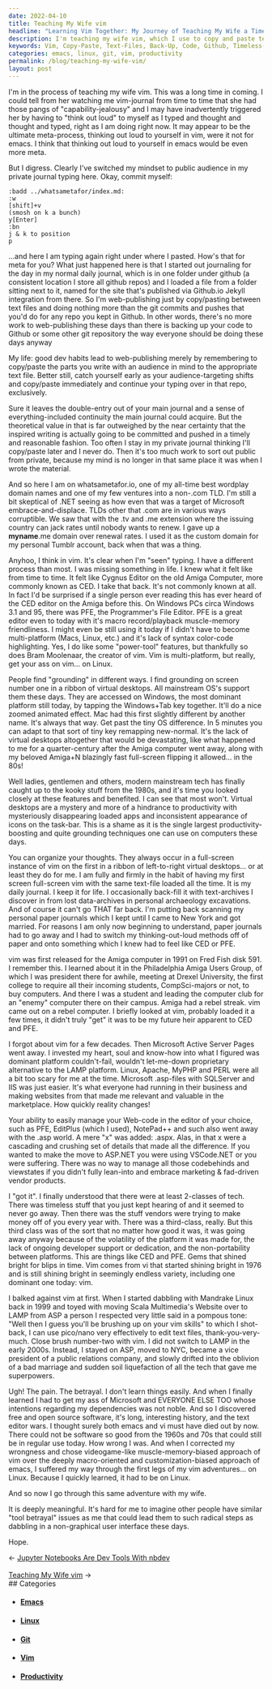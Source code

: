 ```yaml
---
date: 2022-04-10
title: Teaching My Wife vim
headline: "Learning Vim Together: My Journey of Teaching My Wife a Timeless Technology"
description: I'm teaching my wife vim, which I use to copy and paste text files and back up code to Github. I've been using vim for decades, and I'm excited to help my wife learn this timeless technology. I overcame my own negative experience with vim to understand its importance, and I'm enjoying the meaningful experience of helping my wife learn it.
keywords: Vim, Copy-Paste, Text-Files, Back-Up, Code, Github, Timeless-Technology, Virtual-Desktops, Amiga-Computer, Mainstream-Tech, Productivity, Linux, Emacs, Journey, Learning
categories: emacs, linux, git, vim, productivity
permalink: /blog/teaching-my-wife-vim/
layout: post
---
```



I'm in the process of teaching my wife vim. This was a long time in coming. I
could tell from her watching me vim-journal from time to time that she had
those pangs of "capability-jealousy" and I may have inadvertently triggered her
by having to "think out loud" to myself as I typed and thought and thought and
typed, right as I am doing right now. It may appear to be the ultimate
meta-process, thinking out loud to yourself in vim, were it not for emacs. I
think that thinking out loud to yourself in emacs would be even more meta.

But I digress. Clearly I've switched my mindset to public audience in my
private journal typing here. Okay, commit myself:

    :badd ../whatsametafor/index.md:
    :w
    [shift]+v
    (smosh on k a bunch)
    y[Enter]
    :bn
    j & k to position
    p

...and here I am typing again right under where I pasted. How's that for meta
for you? What just happened here is that I started out journaling for the day
in my normal daily journal, which is in one folder under github (a consistent
location I store all github repos) and I loaded a file from a folder sitting
next to it, named for the site that's published via Github.io Jekyll
integration from there. So I'm web-publishing just by copy/pasting between text
files and doing nothing more than the git commits and pushes that you'd do for
any repo you kept in Github. In other words, there's no more work to
web-publishing these days than there is backing up your code to Github or some
other git repository the way everyone should be doing these days anyway

My life: good dev habits lead to web-publishing merely by remembering to
copy/paste the parts you write with an audience in mind to the appropriate text
file. Better still, catch yourself early as your audience-targeting shifts and
copy/paste immediately and continue your typing over in that repo, exclusively.

Sure it leaves the double-entry out of your main journal and a sense of
everything-included continuity the main journal could acquire. But the
theoretical value in that is far outweighed by the near certainty that the
inspired writing is actually going to be committed and pushed in a timely and
reasonable fashion. Too often I stay in my private journal thinking I'll
copy/paste later and I never do. Then it's too much work to sort out public
from private, because my mind is no longer in that same place it was when I
wrote the material.

And so here I am on whatsametafor.io, one of my all-time best wordplay domain
names and one of my few ventures into a non-.com TLD. I'm still a bit skeptical
of .NET seeing as how even that was a target of Microsoft embrace-and-displace.
TLDs other that .com are in various ways corruptible. We saw that with the .tv
and .me extension where the issuing country can jack rates until nobody wants
to renew. I gave up a **myname**.me domain over renewal rates. I used it as the
custom domain for my personal Tumblr account, back when that was a thing.

Anyhoo, I think in vim. It's clear when I'm "seen" typing. I have a different
process than most. I was missing something in life. I knew what it felt like
from time to time. It felt like Cygnus Editor on the old Amiga Computer, more
commonly known as CED. I take that back. It's not commonly known at all. In
fact I'd be surprised if a single person ever reading this has ever heard of
the CED editor on the Amiga before this. On Windows PCs circa Windows 3.1 and
95, there was PFE, the Programmer's File Editor. PFE is a great editor even to
today with it's macro record/playback muscle-memory friendliness. I might even
be still using it today if I didn't have to become multi-platform (Macs, Linux,
etc.) and it's lack of syntax color-code highlighting. Yes, I do like some
"power-tool" features, but thankfully so does Bram Moolenaar, the creator of
vim. Vim is multi-platform, but really, get your ass on vim... on Linux.

People find "grounding" in different ways. I find grounding on screen number
one in a ribbon of virtual desktops. All mainstream OS's support them these
days. They are accessed on Windows, the most dominant platform still today, by
tapping the Windows+Tab key together. It'll do a nice zoomed animated effect.
Mac had this first slightly different by another name. It's always that way.
Get past the tiny OS difference. In 5 minutes you can adapt to that sort of
tiny key remapping new-normal. It's the lack of virtual desktops altogether
that would be devastating, like what happened to me for a quarter-century after
the Amiga computer went away, along with my beloved Amiga+N blazingly fast
full-screen flipping it allowed... in the 80s!

Well ladies, gentlemen and others, modern mainstream tech has finally caught up
to the kooky stuff from the 1980s, and it's time you looked closely at these
features and benefited. I can see that most won't. Virtual desktops are a
mystery and more of a hindrance to productivity with mysteriously disappearing
loaded apps and inconsistent appearance of icons on the task-bar. This is a
shame as it is the single largest productivity-boosting and quite grounding
techniques one can use on computers these days.

You can organize your thoughts. They always occur in a full-screen instance of
vim on the first in a ribbon of left-to-right virtual desktops... or at least
they do for me. I am fully and firmly in the habit of having my first screen
full-screen vim with the same text-file loaded all the time. It is my daily
journal. I keep it for life. I occasionally back-fill it with text-archives I
discover in from lost data-archives in personal archaeology excavations. And of
course it can't go THAT far back. I'm putting back scanning my personal paper
journals which I kept until I came to New York and got married. For reasons I
am only now beginning to understand, paper journals had to go away and I had to
switch my thinking-out-loud methods off of paper and onto something which I
knew had to feel like CED or PFE.

vim was first released for the Amiga computer in 1991 on Fred Fish disk 591. I
remember this. I learned about it in the Philadelphia Amiga Users Group, of
which I was president there for awhile, meeting at Drexel University, the first
college to require all their incoming students, CompSci-majors or not, to buy
computers. And there I was a student and leading the computer club for an
"enemy" computer there on their campus. Amiga had a rebel streak. vim came out
on a rebel computer. I briefly looked at vim, probably loaded it a few times,
it didn't truly "get" it was to be my future heir apparent to CED and PFE.

I forgot about vim for a few decades. Then Microsoft Active Server Pages went
away. I invested my heart, soul and know-how into what I figured was dominant
platform couldn't-fail, wouldn't let-me-down proprietary alternative to the
LAMP platform. Linux, Apache, MyPHP and PERL were all a bit too scary for me at
the time. Microsoft .asp-files with SQLServer and IIS was just easier. It's
what everyone had running in their business and making websites from that made
me relevant and valuable in the marketplace. How quickly reality changes!

Your ability to easily manage your Web-code in the editor of your choice, such
as PFE, EditPlus (which I used), NotePad++ and such also went away with the
.asp world. A mere "x" was added: .aspx. Alas, in that x were a cascading and
crushing set of details that made all the difference. If you wanted to make the
move to ASP.NET you were using VSCode.NET or you were suffering. There was no
way to manage all those codebehinds and viewstates if you didn't fully
lean-into and embrace marketing & fad-driven vendor products.

I "got it". I finally understood that there were at least 2-classes of tech.
There was timeless stuff that you just kept hearing of and it seemed to never
go away. Then there was the stuff vendors were trying to make money off of you
every year with. There was a third-class, really. But this third class was of
the sort that no matter how good it was, it was going away anyway because of
the volatility of the platform it was made for, the lack of ongoing developer
support or dedication, and the non-portability between platforms. This are
things like CED and PFE. Gems that shined bright for blips in time. Vim comes
from vi that started shining bright in 1976 and is still shining bright in
seemingly endless variety, including one dominant one today: vim.

I balked against vim at first. When I started dabbling with Mandrake Linux back
in 1999 and toyed with moving Scala Multimedia's Website over to LAMP from ASP
a person I respected very little said in a pompous tone: "Well then I guess
you'll be brushing up on your vim skills" to which I shot-back, I can use
pico/nano very effectively to edit text files, thank-you-very-much. Close brush
number-two with vim. I did not switch to LAMP in the early 2000s. Instead, I
stayed on ASP, moved to NYC, became a vice president of a public relations
company, and slowly drifted into the oblivion of a bad marriage and sudden soil
liquefaction of all the tech that gave me superpowers.

Ugh! The pain. The betrayal. I don't learn things easily. And when I finally
learned I had to get my ass of Microsoft and EVERYONE ELSE TOO whose intentions
regarding my dependencies was not noble. And so I discovered free and open
source software, it's long, interesting history, and the text editor wars. I
thought surely both emacs and vi must have died out by now. There could not be
software so good from the 1960s and 70s that could still be in regular use
today. How wrong I was. And when I corrected my wrongness and chose
videogame-like muscle-memory-biased approach of vim over the deeply
macro-oriented and customization-biased approach of emacs, I suffered my way
through the first legs of my vim adventures... on Linux. Because I quickly
learned, it had to be on Linux.

And so now I go through this same adventure with my wife.

It is deeply meaningful. It's hard for me to imagine other people have similar
"tool betrayal" issues as me that could lead them to such radical steps as
dabbling in a non-graphical user interface these days.

Hope.

<div class="arrow-links"><div class="post-nav-prev"><span class="arrow">&larr;&nbsp;</span><a href="/blog/jupyter-notebooks-are-dev-tools-with-nbdev/">Jupyter Notebooks Are Dev Tools With nbdev</a></div> &nbsp; <div class="post-nav-next"><a href="/blog/teaching-my-wife-vim/">Teaching My Wife vim</a><span class="arrow">&nbsp;&rarr;</span></div></div>
## Categories

<ul>
<li><h4><a href='/emacs/'>Emacs</a></h4></li>
<li><h4><a href='/linux/'>Linux</a></h4></li>
<li><h4><a href='/git/'>Git</a></h4></li>
<li><h4><a href='/vim/'>Vim</a></h4></li>
<li><h4><a href='/productivity/'>Productivity</a></h4></li></ul>